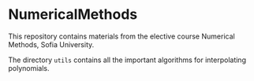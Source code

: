 # NumericalMethods

This repository contains materials from the elective course Numerical Methods, Sofia University.

The directory `utils` contains all the important algorithms for interpolating polynomials.
